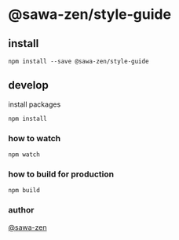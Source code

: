 # @sawa-zen/style-guide

## install

```
npm install --save @sawa-zen/style-guide
```

## develop

install packages

```
npm install
```

### how to watch

```
npm watch
```

### how to build for production

```
npm build
```

### author

[@sawa-zen](https://twitter.com/sawada_tkys?lang=ja)
